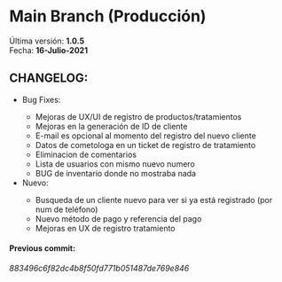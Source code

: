 # Main Branch (Producción)
Última versión: <b>1.0.5</b><br>
Fecha: <b>16-Julio-2021</b><br>

<h2>CHANGELOG:</h2>
<ul>
  <li>Bug Fixes:</li>
    <ul>
      <li>Mejoras de UX/UI de registro de productos/tratamientos</li>
      <li>Mejoras en la generación de ID de cliente</li>
      <li>E-mail es opcional al momento del registro del nuevo cliente</li>
      <li>Datos de cometologa en un ticket de registro de tratamiento</li>
      <li>Eliminacion de comentarios</li>
      <li>Lista de usuarios con mismo nuevo numero</li>
      <li>BUG de inventario donde no mostraba nada</li>
   </ul>
  <li>Nuevo:</li>
    <ul>
      <li>Busqueda de un cliente nuevo para ver si ya está registrado (por num de teléfono)</li>
      <li>Nuevo método de pago y referencia del pago</li>
      <li>Mejoras en UX de registro tratamiento</li>
   </ul>
 </ul>
 
 
<h4>Previous commit:</h4>
<i>883496c6f82dc4b8f50fd771b051487de769e846</i>
